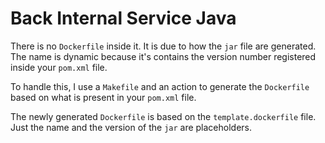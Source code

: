Back Internal Service Java
==========================

There is no `Dockerfile` inside it. It is due to how the `jar` file are generated.
The name is dynamic because it's contains the version number registered inside your `pom.xml` file.

To handle this, I use a `Makefile` and an action to generate the `Dockerfile` based
on what is present in your `pom.xml` file.

The newly generated `Dockerfile` is based on the `template.dockerfile` file. Just the name and
the version of the `jar` are placeholders.